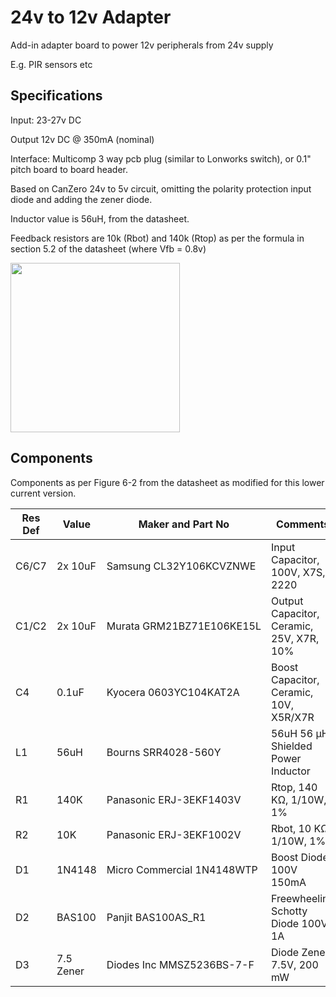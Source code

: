 # 24v to 12v Adapter

Add-in adapter board to power 12v peripherals from 24v supply

E.g. PIR sensors etc

## Specifications

Input: 23-27v DC

Output 12v DC @ 350mA (nominal)

Interface: Multicomp 3 way pcb plug (similar to Lonworks switch), or 0.1" pitch board to board header.

Based on CanZero 24v to 5v circuit, omitting the polarity protection input diode and adding the zener diode.

Inductor value is 56uH, from the datasheet.

Feedback resistors are 10k (Rbot) and 140k (Rtop) as per the formula in section 5.2 of the datasheet (where Vfb = 0.8v)

<img src="file:///home/david/.config/marktext/images/2022-11-07-12-21-44-image.png" title="" alt="" width="271">

## Components

Components as per Figure 6-2 from the datasheet as modified for this lower current version.

| Res Def | Value     | Maker and Part No          | Comments                                 | Footprint   |
| ------- | --------- | -------------------------- | ---------------------------------------- | ----------- |
| C6/C7   | 2x 10uF   | Samsung CL32Y106KCVZNWE    | Input Capacitor, 100V, X7S, 2220         | 1210        |
| C1/C2   | 2x 10uF   | Murata GRM21BZ71E106KE15L  | Output Capacitor, Ceramic, 25V, X7R, 10% | 0805        |
| C4      | 0.1uF     | Kyocera 0603YC104KAT2A     | Boost Capacitor, Ceramic, 10V, X5R/X7R   | 0603        |
| L1      | 56uH      | Bourns SRR4028-560Y        | 56uH 56 μH, Shielded Power Inductor      | SMD 4.8x4.8 |
| R1      | 140K      | Panasonic ERJ-3EKF1403V    | Rtop, 140 KΩ, 1/10W, 1%                  | 0603        |
| R2      | 10K       | Panasonic ERJ-3EKF1002V    | Rbot, 10 KΩ, 1/10W, 1%                   | 0603        |
| D1      | 1N4148    | Micro Commercial 1N4148WTP | Boost Diode 100V 150mA                   | SOD123      |
| D2      | BAS100    | Panjit BAS100AS_R1         | Freewheeling Schotty Diode 100V 1A       | SOD123      |
| D3      | 7.5 Zener | Diodes Inc MMSZ5236BS-7-F  | Diode Zener, 7.5V, 200 mW                | SOD323      |

